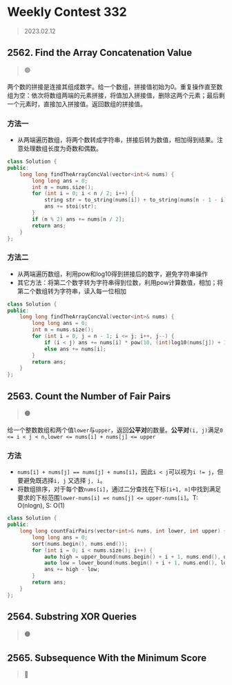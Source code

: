# Weekly Contest 332
> 2023.02.12

## 2562. Find the Array Concatenation Value
> :green_circle:

两个数的拼接是连接其组成数字。给一个数组，拼接值初始为0。重复操作直至数组为空：依次将数组两端的元素拼接，将值加入拼接值，删除这两个元素；最后剩一个元素时，直接加入拼接值。返回数组的拼接值。

### 方法一

- 从两端遍历数组，将两个数转成字符串，拼接后转为数值，相加得到结果。注意处理数组长度为奇数和偶数。

```cpp
class Solution {
public:
    long long findTheArrayConcVal(vector<int>& nums) {
        long long ans = 0;
        int n = nums.size();
        for (int i = 0; i < n / 2; i++) {
            string str = to_string(nums[i]) + to_string(nums[n - 1 - i]);
            ans += stoi(str);
        }
        if (n % 2) ans += nums[n / 2];
        return ans;
    }
};
```

### 方法二

- 从两端遍历数组，利用pow和log10得到拼接后的数字，避免字符串操作
- 其它方法：将第二个数字转为字符串得到位数，利用pow计算数值，相加；将第二个数组转为字符串，读入每一位相加

```cpp
class Solution {
public:
    long long findTheArrayConcVal(vector<int>& nums) {
        long long ans = 0;
        int n = nums.size();
        for (int i = 0, j = n - 1; i <= j; i++, j--) {
            if (i < j) ans += nums[i] * pow(10, (int)log10(nums[j]) + 1) + nums[j];
            else ans += nums[i];
        }
        return ans;
    }
};
```

## 2563. Count the Number of Fair Pairs

> :orange_circle:

给一个整数数组和两个值`lower`与`upper`，返回**公平对**的数量。**公平对**`(i, j)`满足`0 <= i < j < n,lower <= nums[i] + nums[j] <= upper `

### 方法

- `nums[i] + nums[j] == nums[j] + nums[i]`，因此`i < j`可以视为`i != j`，但要避免既选择`i, j` 又选择 `j, i`。
- 将数组排序，对于每个数`nums[i]`，通过二分查找在下标`[i+1, n]`中找到满足要求的下标范围`lower-nums[i] =< nums[j] <= upper-nums[i]`。T: O(nlogn), S: O(1)

```cpp
class Solution {
public:
    long long countFairPairs(vector<int>& nums, int lower, int upper) {
        long long ans = 0;
        sort(nums.begin(), nums.end());
        for (int i = 0; i < nums.size(); i++) {
            auto high = upper_bound(nums.begin() + i + 1, nums.end(), upper - nums[i]);
            auto low = lower_bound(nums.begin() + i + 1, nums.end(), lower - nums[i]);
            ans += high - low;
        }
        return ans;
    }
};
```

## 2564. Substring XOR Queries
> :orange_circle:

## 2565. Subsequence With the Minimum Score
> :red_circle:

